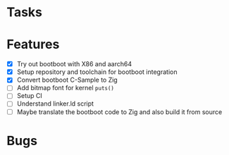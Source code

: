 # Tasks

# Features
- [x] Try out bootboot with X86 and aarch64
- [x] Setup repository and toolchain for bootboot integration
- [x] Convert bootboot C-Sample to Zig
- [ ] Add bitmap font for kernel `puts()`
- [ ] Setup CI
- [ ] Understand linker.ld script
- [ ] Maybe translate the bootboot code to Zig and also build it from source

# Bugs
